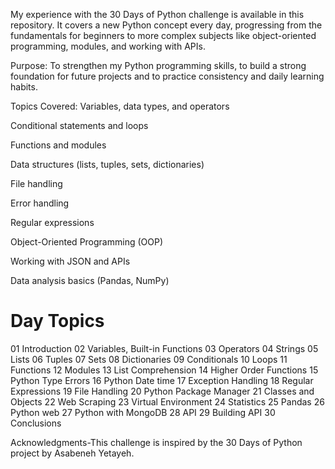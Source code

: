 My experience with the 30 Days of Python challenge is available in this repository. It covers a new Python concept every day, progressing from the fundamentals for beginners to more complex subjects like object-oriented programming, modules, and working with APIs.


Purpose: To strengthen my Python programming skills, to build a strong foundation for future projects and to practice consistency and daily learning habits.

Topics Covered:
Variables, data types, and operators

Conditional statements and loops

Functions and modules

Data structures (lists, tuples, sets, dictionaries)

File handling

Error handling

Regular expressions

Object-Oriented Programming (OOP)

Working with JSON and APIs

Data analysis basics (Pandas, NumPy)



# Day	Topics
01	Introduction
02	Variables, Built-in Functions
03	Operators
04	Strings
05	Lists
06	Tuples
07	Sets
08	Dictionaries
09	Conditionals
10	Loops
11	Functions
12	Modules
13	List Comprehension
14	Higher Order Functions
15	Python Type Errors
16	Python Date time
17	Exception Handling
18	Regular Expressions
19	File Handling
20	Python Package Manager
21	Classes and Objects
22	Web Scraping
23	Virtual Environment
24	Statistics
25	Pandas
26	Python web
27	Python with MongoDB
28	API
29	Building API
30	Conclusions



Acknowledgments-This challenge is inspired by the 30 Days of Python project by Asabeneh Yetayeh.
